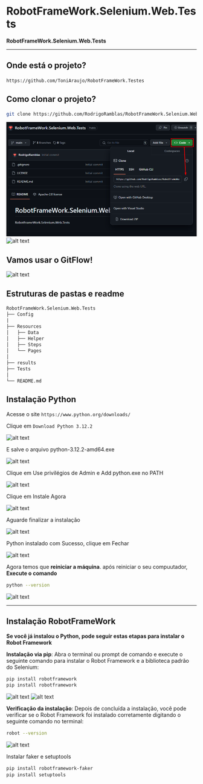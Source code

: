 # RobotFrameWork.Selenium.Web.Tests
**RobotFrameWork.Selenium.Web.Tests** 
___

## Onde está o projeto?
`
https://github.com/ToniAraujo/RobotFrameWork.Testes
`

## Como clonar o projeto?
```bash
git clone https://github.com/RodrigoRamblas/RobotFrameWork.Selenium.Web.Tests.git
```
![alt text](image.png)
![alt text](image-1.png)

## Vamos usar o GitFlow!
![alt text](image-2.png)

## Estruturas de pastas e readme
    RobotFrameWork.Selenium.Web.Tests
    ├── Config
    |
    ├── Resources
    │   ├── Data
    │   ├── Helper
    │   ├── Steps
    │   └── Pages
    │       
    ├── results
    ├── Tests
    │   
    └── README.md

## Instalação Python

Acesse o site `https://www.python.org/downloads/`

Clique em `Download Python 3.12.2`

![alt text](image-3.png)

E salve o arquivo python-3.12.2-amd64.exe

![alt text](image-4.png)

Clique em Use privilégios de Admin e Add python.exe no PATH

![alt text](image-6.png)

Clique em Instale Agora

![alt text](image-7.png)

Aguarde finalizar a instalação 

![alt text](image-8.png)

Python instalado com Sucesso, clique em Fechar

![alt text](image-9.png)

Agora temos que __reiniciar a máquina__.
após reiniciar o seu  compuutador,
**Execute o comando** 
```bash
python --version
```
![alt text](image-10.png)

____
## Instalação RobotFrameWork

**Se você já instalou o Python, pode seguir estas etapas para instalar o Robot Framework**

**Instalação via pip**:
Abra o terminal ou prompt de comando e execute o seguinte comando para instalar o Robot Framework e a biblioteca padrão do Selenium:

```bash
pip install robotframework
pip install robotframework
```

![alt text](image-11.png)
![alt text](image-12.png)

**Verificação da instalação**:
Depois de concluída a instalação, você pode verificar se o Robot Framework foi instalado corretamente digitando o seguinte comando no terminal:

```bash
robot --version
```

![alt text](image-13.png)

Instalar faker e setuptools
```bash
pip install robotframework-faker
pip install setuptools
```
